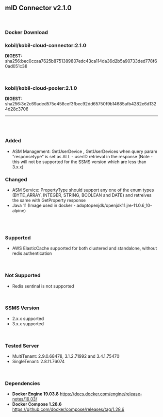 ## mID Connector v2.1.0

<br/>

### **Docker Download**

### kobil/kobil-cloud-connector:2.1.0
**DIGEST:** sha256:bec0ccaa7625b8751389807edc43ca114da36d2b5a90733ded778f60ad051c38

<br/>

### kobil/kobil-cloud-pooler:2.1.0
**DIGEST:** sha256:3e2c69aded575e458cef3fbec92dd65750f9b14685afb4282e6d1324d28c3706

------------------------------------
<br/>



<br/>

### Added
* ASM Management: GetUserDevice , GetUserDevices when query param "responsetype" is set as ALL  - userID retrieval in the response (Note - this will not be supported for the SSMS version which are less than 3.x.x)
 
 

### Changed
* ASM Service: PropertyType should support any one of the enum types (BYTE_ARRAY, INTEGER, STRING, BOOLEAN and DATE) and retreives the same with GetProperty response
* Java 11 (Image used in docker - adoptopenjdk/openjdk11:jre-11.0.6_10-alpine)

<br/>

<br/>

### Supported
* AWS ElasticCache supported for both clustered and standalone, without redis authentication

<br/>

### Not Supported
* Redis sentinal is not supported

<br/>

### SSMS Version
* 2.x.x supported
* 3.x.x supported


<br/>

### Tested Server
* MultiTenant: 2.9.0.68478, 3.1.2.71992 and 3.4.1.75470
* SingleTenant: 2.8.11.76074

<br/>

### Dependencies
* **Docker Engine 19.03.8**
https://docs.docker.com/engine/release-notes/19.03/
* **Docker Compose 1.28.6**
https://github.com/docker/compose/releases/tag/1.28.6


